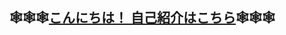 ## 🕸️🕸️🕸️[こんにちは！ 自己紹介はこちら](https://yamada3-1990.github.io/yamada3page/)🕸️🕸️🕸️

<!-- ![](https://github-readme-stats.vercel.app/api/top-langs/?username=yamada3-1990&hide_border=true) -->
